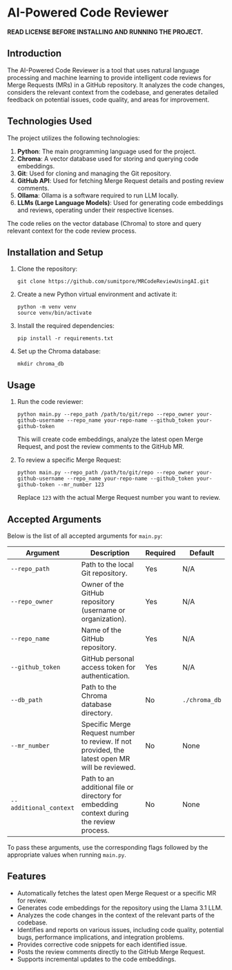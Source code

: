 # AI-Powered Code Reviewer

**READ LICENSE BEFORE INSTALLING AND RUNNING THE PROJECT.**

## Introduction
The AI-Powered Code Reviewer is a tool that uses natural language processing and machine learning to provide intelligent code reviews for Merge Requests (MRs) in a GitHub repository. It analyzes the code changes, considers the relevant context from the codebase, and generates detailed feedback on potential issues, code quality, and areas for improvement.

## Technologies Used
The project utilizes the following technologies:

1. **Python**: The main programming language used for the project.
2. **Chroma**: A vector database used for storing and querying code embeddings.
3. **Git**: Used for cloning and managing the Git repository.
4. **GitHub API**: Used for fetching Merge Request details and posting review comments.
5. **Ollama**: Ollama is a software required to run LLM locally.
6. **LLMs (Large Language Models)**: Used for generating code embeddings and reviews, operating under their respective licenses.

The code relies on the vector database (Chroma) to store and query relevant context for the code review process.

## Installation and Setup

1. Clone the repository:
   ```
   git clone https://github.com/sumitpore/MRCodeReviewUsingAI.git
   ```

2. Create a new Python virtual environment and activate it:
   ```
   python -m venv venv
   source venv/bin/activate
   ```

3. Install the required dependencies:
   ```
   pip install -r requirements.txt
   ```

4. Set up the Chroma database:
   ```
   mkdir chroma_db
   ```

## Usage

1. Run the code reviewer:
   ```
   python main.py --repo_path /path/to/git/repo --repo_owner your-github-username --repo_name your-repo-name --github_token your-github-token
   ```

   This will create code embeddings, analyze the latest open Merge Request, and post the review comments to the GitHub MR.

2. To review a specific Merge Request:
   ```
   python main.py --repo_path /path/to/git/repo --repo_owner your-github-username --repo_name your-repo-name --github_token your-github-token --mr_number 123
   ```

   Replace `123` with the actual Merge Request number you want to review.


## Accepted Arguments

Below is the list of all accepted arguments for `main.py`:

| Argument               | Description                                                                                    | Required | Default       |
| ---------------------- | ---------------------------------------------------------------------------------------------- | -------- | ------------- |
| `--repo_path`          | Path to the local Git repository.                                                              | Yes      | N/A           |
| `--repo_owner`         | Owner of the GitHub repository (username or organization).                                     | Yes      | N/A           |
| `--repo_name`          | Name of the GitHub repository.                                                                 | Yes      | N/A           |
| `--github_token`       | GitHub personal access token for authentication.                                               | Yes      | N/A           |
| `--db_path`            | Path to the Chroma database directory.                                                         | No       | `./chroma_db` |
| `--mr_number`          | Specific Merge Request number to review. If not provided, the latest open MR will be reviewed. | No       | None          |
| `--additional_context` | Path to an additional file or directory for embedding context during the review process.       | No       | None          |

To pass these arguments, use the corresponding flags followed by the appropriate values when running `main.py`.

## Features
- Automatically fetches the latest open Merge Request or a specific MR for review.
- Generates code embeddings for the repository using the Llama 3.1 LLM.
- Analyzes the code changes in the context of the relevant parts of the codebase.
- Identifies and reports on various issues, including code quality, potential bugs, performance implications, and integration problems.
- Provides corrective code snippets for each identified issue.
- Posts the review comments directly to the GitHub Merge Request.
- Supports incremental updates to the code embeddings.
